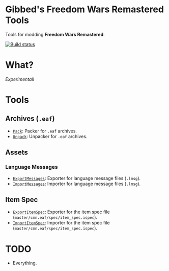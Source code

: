 # Gibbed's Freedom Wars Remastered Tools

Tools for modding **Freedom Wars Remastered**.

[![Build status](https://ci.appveyor.com/api/projects/status/0blf5xm1h0a3ab7y/branch/main?svg=true)](https://ci.appveyor.com/project/gibbed/gibbed-panopticon/branch/main)

# What?

*Experimental!*

# Tools

## Archives (`.eaf`)

* [`Pack`](projects/Gibbed.Panopticon.Pack): Packer for `.eaf` archives.
* [`Unpack`](projects/Gibbed.Panopticon.Unpack): Unpacker for `.eaf` archives.

## Assets

### Language Messages

* [`ExportMessages`](projects/Gibbed.Panopticon.ExportMessages): Exporter for language message files (`.lmsg`).
* [`ImportMessages`](projects/Gibbed.Panopticon.ImportMessages): Importer for language message files (`.lmsg`).

## Item Spec

* [`ExportItemSpec`](projects/Gibbed.Panopticon.ExportItemSpec): Exporter for the item spec file (`master/cmn.eaf/spec/item_spec.ispec`).
* [`ImportItemSpec`](projects/Gibbed.Panopticon.ImportItemSpec): Importer for the item spec file (`master/cmn.eaf/spec/item_spec.ispec`).

# TODO

* Everything.
